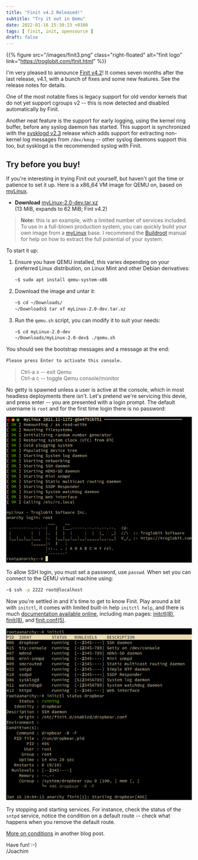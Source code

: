 ```yaml
---
title: "Finit v4.2 Released!"
subtitle: "Try it out in Qemu"
date: 2022-01-16 15:30:23 +0100
tags: [ finit, init, opensource ]
draft: false
---
```

{{% figure src="/images/finit3.png" class="right-floated" alt="finit logo" link="https://troglobit.com/finit.html" %}}

I'm very pleased to announce [Finit v4.2][]!  It comes seven months
after the last release, v4.1, with a bunch of fixes and some new
features.  See the release notes for details.

<!--more-->

One of the most notable fixes is legacy support for old vendor kernels
that do not yet support cgroups v2 -- this is now detected and
disabled automatically by Finit.

Another neat feature is the support for early logging, using the
kernel ring buffer, before any syslog daemon has started.  This
support is synchronized with the [sysklogd v2.3][] release which adds
support for extracting non-kernel log messages from `/dev/kmsg` --
other syslog daemons support this too, but sysklogd is the recommended
syslog with Finit.

## Try before you buy!

If you're interesting in trying Finit out yourself, but haven't got
the time or patience to set it up.  Here is a x86_64 VM image for QEMU
on, based on [myLinux][].

  * **Download** [myLinux-2.0-dev.tar.xz][download]  
    (13 MiB, expands to 62 MiB; Fint v4.2)

> **Note:** this is an example, with a limited number of services
>           included.  To use in a full-blown production system, you
>           can quickly build your own image from a [myLinux][] base.
>           I recommend the [Buildroot][] manual for help on how to
>           extract the full potential of your system.

To start it up:

  1. Ensure you have QEMU installed, this varies depending on your
     preferred Linux distribution, on Linux Mint and other Debian
	 derivatives:

     ```Bash
     ~$ sudo apt install qemu-system-x86
     ```

  2. Download the image and untar it:

     ```Bash
     ~$ cd ~/Downloads/
     ~/Downloads$ tar xf myLinux-2.0-dev.tar.xz
     ```

  3. Run the `qemu.sh` script, you can modify it to suit your needs:

     ```Bash
     ~$ cd myLinux-2.0-dev
     ~/Downloads/myLinux-2.0-dev$ ./qemu.sh
     ```

You should see the bootstrap messages and a message at the end:

```Bash
Please press Enter to activate this console.
```

> Ctrl-a x -- exit Qemu  
> Ctrl-a c -- toggle Qemu console/monitor

No getty is spawned unless a user is active at the console, which in
most headless deployments there isn't.  Let's pretend we're servicing
this devie, and press enter -- you are presented with a login prompt.
The default username is `root` and for the first time login there is
no password:

![](/images/finit-v4.2-first-boot.png)

To allow SSH login, you must set a password, use `passwd`.  When set
you can connect to the QEMU virtual machine using:

```Bash
~$ ssh -p 2222 root@localhost
```

Now you're settled in and it's time to get to know Finit.  Play around a
bit with `initctl`, it comes with limited built-in help `initctl help`,
and there is much [documentation available online][docs], including man
pages: [initctl(8)][], [finit(8)][], and [finit.conf(5)][].

![](/images/finit-v4.2-initctl.png)

Try stopping and starting services.  For instance, check the status of
the `sntpd` service, notice the condition on a default route -- check
what happens when you remove the default route.

[More on conditions](/post/2022-01-09-dependency-handling-in-finit/)
in another blog post.

Have fun! :-)  
 /Joachim

[Finit v4.2]:    https://github.com/troglobit/finit/releases/tag/4.2
[sysklogd v2.3]: https://github.com/troglobit/sysklogd/releases/tag/v2.3.0
[myLinux]:       https://github.com/troglobit/myLinux
[download]:      https://ftp.troglobit.com/myLinux/myLinux-2.0-dev.tar.xz
[Buildroot]:     https://buildroot.org/
[docs]:          https://github.com/troglobit/finit/tree/master/doc
[initctl(8)]:    https://man.troglobit.com/man8/initctl.8.html
[finit(8)]:      https://man.troglobit.com/man8/finit.8.html
[finit.conf(5)]: https://man.troglobit.com/man5/finit.conf.5.html
